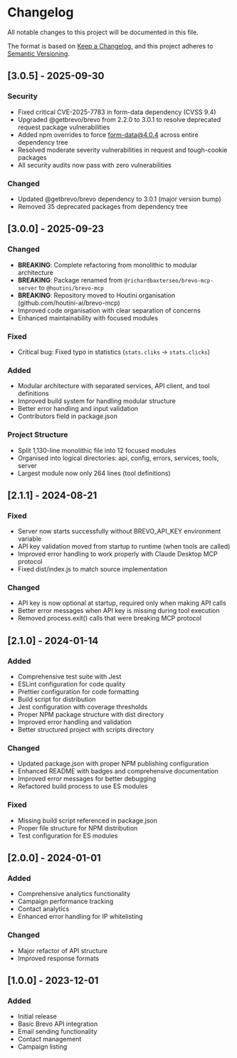 # Changelog

All notable changes to this project will be documented in this file.

The format is based on [Keep a Changelog](https://keepachangelog.com/en/1.0.0/),
and this project adheres to [Semantic Versioning](https://semver.org/spec/v2.0.0.html).

## [3.0.5] - 2025-09-30

### Security
- Fixed critical CVE-2025-7783 in form-data dependency (CVSS 9.4)
- Upgraded @getbrevo/brevo from 2.2.0 to 3.0.1 to resolve deprecated request package vulnerabilities
- Added npm overrides to force form-data@4.0.4 across entire dependency tree
- Resolved moderate severity vulnerabilities in request and tough-cookie packages
- All security audits now pass with zero vulnerabilities

### Changed
- Updated @getbrevo/brevo dependency to 3.0.1 (major version bump)
- Removed 35 deprecated packages from dependency tree

## [3.0.0] - 2025-09-23

### Changed
- **BREAKING**: Complete refactoring from monolithic to modular architecture
- **BREAKING**: Package renamed from `@richardbaxterseo/brevo-mcp-server` to `@houtini/brevo-mcp`
- **BREAKING**: Repository moved to Houtini organisation (github.com/houtini-ai/brevo-mcp)
- Improved code organisation with clear separation of concerns
- Enhanced maintainability with focused modules

### Fixed
- Critical bug: Fixed typo in statistics (`stats.cliks` → `stats.clicks`)

### Added
- Modular architecture with separated services, API client, and tool definitions
- Improved build system for handling modular structure
- Better error handling and input validation
- Contributors field in package.json

### Project Structure
- Split 1,130-line monolithic file into 12 focused modules
- Organised into logical directories: api, config, errors, services, tools, server
- Largest module now only 264 lines (tool definitions)

## [2.1.1] - 2024-08-21

### Fixed
- Server now starts successfully without BREVO_API_KEY environment variable
- API key validation moved from startup to runtime (when tools are called)
- Improved error handling to work properly with Claude Desktop MCP protocol
- Fixed dist/index.js to match source implementation

### Changed
- API key is now optional at startup, required only when making API calls
- Better error messages when API key is missing during tool execution
- Removed process.exit() calls that were breaking MCP protocol

## [2.1.0] - 2024-01-14

### Added
- Comprehensive test suite with Jest
- ESLint configuration for code quality
- Prettier configuration for code formatting
- Build script for distribution
- Jest configuration with coverage thresholds
- Proper NPM package structure with dist directory
- Improved error handling and validation
- Better structured project with scripts directory

### Changed
- Updated package.json with proper NPM publishing configuration
- Enhanced README with badges and comprehensive documentation
- Improved error messages for better debugging
- Refactored build process to use ES modules

### Fixed
- Missing build script referenced in package.json
- Proper file structure for NPM distribution
- Test configuration for ES modules

## [2.0.0] - 2024-01-01

### Added
- Comprehensive analytics functionality
- Campaign performance tracking
- Contact analytics
- Enhanced error handling for IP whitelisting

### Changed
- Major refactor of API structure
- Improved response formats

## [1.0.0] - 2023-12-01

### Added
- Initial release
- Basic Brevo API integration
- Email sending functionality
- Contact management
- Campaign listing
